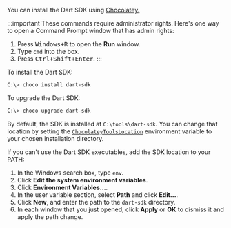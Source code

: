 You can install the Dart SDK using [Chocolatey.][Chocolatey]

:::important
These commands require administrator rights.
Here's one way to open a Command Prompt window
that has admin rights:

1. Press <kbd>Windows+R</kbd> to open the **Run** window.
2. Type `cmd` into the box.
3. Press <kbd>Ctrl+Shift+Enter</kbd>.
:::

To install the Dart SDK:

```ps
C:\> choco install dart-sdk
```

To upgrade the Dart SDK:

```ps
C:\> choco upgrade dart-sdk
```

By default, the SDK is installed at `C:\tools\dart-sdk`.
You can change that location by setting
the [`ChocolateyToolsLocation`][] environment variable
to your chosen installation directory.

If you can't use the Dart SDK executables,
add the SDK location to your PATH:

1. In the Windows search box, type `env`.
2. Click **Edit the system environment variables**.
3. Click **Environment Variables...**.
4. In the user variable section, select **Path** and click **Edit...**.
5. Click **New**, and enter the path to the `dart-sdk` directory.
6. In each window that you just opened,
   click **Apply** or **OK** to dismiss it and apply the path change.

[Chocolatey]: https://chocolatey.org
[`ChocolateyToolsLocation`]: https://stackoverflow.com/questions/19752533/how-do-i-set-chocolatey-to-install-applications-onto-another-drive/68314437#68314437
